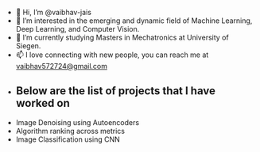 - 👋 Hi, I’m @vaibhav-jais
- 👀 I’m interested in the emerging and dynamic field of Machine Learning,  Deep Learning, and Computer Vision.
- 🌱 I’m currently studying Masters in Mechatronics at University of Siegen. 
- 📫 I love connecting with new people, you can reach me at vaibhav572724@gmail.com
- ## Below are the list of projects that I have worked on
-  Image Denoising using Autoencoders
-  Algorithm ranking across metrics
-  Image Classification using CNN 
<!---
vaibhav-jais/vaibhav-jais is a ✨ special ✨ repository because its `README.md` (this file) appears on your GitHub profile.
You can click the Preview link to take a look at your changes.
--->
